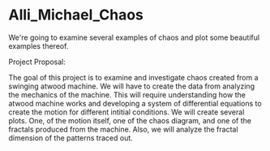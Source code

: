 # Alli_Michael_Chaos
We're going to examine several examples of chaos and plot some beautiful examples thereof.

Project Proposal:

The goal of this project is to examine and investigate chaos created from a swinging atwood machine. We will have to create the data from analyzing the mechanics of the machine. This will require understanding how the atwood machine works and developing a system of differential equations to create the motion for different intitial conditions. We will create several plots. One, of the motion itself, one of the chaos diagram, and one of the fractals produced from the machine. Also, we will analyze the fractal dimension of the patterns traced out.
